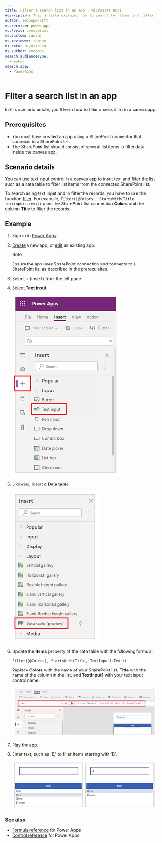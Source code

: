 ```yaml
---
title: Filter a search list in an app | Microsoft Docs
description: This article explains how to search for items and filter the list in your app when sourcing data from a SharePoint list.
author: emcoope-msft
ms.service: powerapps
ms.topic: conceptual
ms.custom: canvas
ms.reviewer: tapanm
ms.date: 06/01/2020
ms.author: emcoope
search.audienceType: 
  - maker
search.app: 
  - PowerApps
---
```

# Filter a search list in an app

In this scenario article, you'll learn how to filter a search list in a canvas app.

## Prerequisites

- You must have created an app using a SharePoint connector that connects to a SharePoint list.
- The SharePoint list should consist of several list items to filter data inside the canvas app.

## Scenario details

You can use text input control in a canvas app to input text and filter the list such as a data table to filter list items from the connected SharePoint list.

To search using text input and to filter the records, you have to use the function [filter](../functions/function-filter-lookup.md). For example, `Filter([@Colors], StartsWith(Title, TextInput1.Text))` uses the SharePoint list connection **Colors** and the column **Title** to filter the records.

## Example

1. Sign in to [Power Apps](https://make.powerapps.com).

1. [Create](../app-from-sharepoint.md) a new app, or [edit](../edit-app.md) an existing app.

    > [!NOTE]
    > Ensure the app uses SharePoint connection and connects to a SharePoint list as described in the prerequisites.

1. Select **+** (insert) from the left pane.

1. Select **Text input**.

    ![Insert text input](./media/scenarios-filter-search-list/insert-text-input.png "Insert text input")

1. Likewise, insert a **Data table**.

    ![Insert data table](./media/scenarios-filter-search-list/insert-data-table.png "Insert data table")

1. Update the **Items** property of the data table with the following formula:

    `Filter([@Colors], StartsWith(Title, TextInput1.Text))`

    Replace **Colors** with the name of your SharePoint list, **Title** with the name of the column in the list, and **TextInput1** with your text input control name.

    ![Filter formula](./media/scenarios-filter-search-list/filter-formula.png "Filter formula")

1. Play the app.

1. Enter text, such as 'B,' to filter items starting with 'B'.

    ![Colors](./media/scenarios-filter-search-list/colors.png "Colors")

### See also

- [Formula reference](../formula-reference.md) for Power Apps
- [Control reference](../reference-properties.md) for Power Apps

